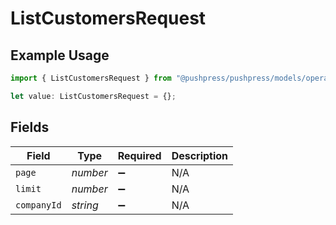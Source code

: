 # ListCustomersRequest

## Example Usage

```typescript
import { ListCustomersRequest } from "@pushpress/pushpress/models/operations";

let value: ListCustomersRequest = {};
```

## Fields

| Field              | Type               | Required           | Description        |
| ------------------ | ------------------ | ------------------ | ------------------ |
| `page`             | *number*           | :heavy_minus_sign: | N/A                |
| `limit`            | *number*           | :heavy_minus_sign: | N/A                |
| `companyId`        | *string*           | :heavy_minus_sign: | N/A                |